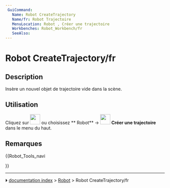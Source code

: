 ```yaml
---
 GuiCommand:
   Name: Robot CreateTrajectory
   Name/fr: Robot Trajectoire
   MenuLocation: Robot , Créer une trajectoire
   Workbenches: Robot_Workbench/fr
   SeeAlso: 
---
```


# Robot CreateTrajectory/fr

## Description

Insère un nouvel objet de trajectoire vide dans la scène.

## Utilisation

Cliquez sur <img alt="" src=images/Robot_CreateTrajectory.svg  style="width:32px;"> ou choisissez ** Robot** → **<img src="images/Robot_CreateTrajectory.svg" width=32px> Créer une trajectoire** dans le menu du haut.

## Remarques





{{Robot_Tools_navi

}}



---
⏵ [documentation index](../README.md) > [Robot](Robot_Workbench.md) > Robot CreateTrajectory/fr

